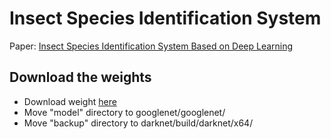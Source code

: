 # Insect Species Identification System
Paper: [Insect Species Identification System Based on Deep Learning](https://link.springer.com/chapter/10.1007/978-3-030-92317-4_6)

## Download the weights
* Download weight [here](https://drive.google.com/drive/folders/1abqJSejdbqm3PenKQfjmnPXPFybF9J9F?usp=share_link)
* Move "model" directory to googlenet/googlenet/
* Move "backup" directory to darknet/build/darknet/x64/
